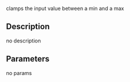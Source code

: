 clamps the input value between a min and a max




## Description
no description
## Parameters
no params